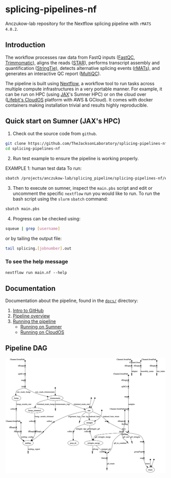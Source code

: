 # splicing-pipelines-nf
Anczukow-lab repository for the Nextflow splicing pipeline with `rMATS 4.0.2`.

## Introduction

The workflow processes raw data from FastQ inputs 
([FastQC](https://www.bioinformatics.babraham.ac.uk/projects/fastqc/),
    [Trimmomatic](http://www.usadellab.org/cms/?page=trimmomatic)), aligns the reads
        ([STAR](https://github.com/alexdobin/STAR)), performs transcript assembly and quantification
            ([StringTie](https://ccb.jhu.edu/software/stringtie/)), detects alternative splicing events
                ([rMATs](http://rnaseq-mats.sourceforge.net/)), and generates an interactive QC report
                    ([MultiQC](http://multiqc.info/)).

The pipeline is built using [Nextflow](https://www.nextflow.io), a workflow tool to run tasks across multiple compute infrastructures in a very portable manner. For example, it can be run on HPC (using [JAX](https://www.jax.org/)'s Sumner HPC) or on the cloud over ([Lifebit's CloudOS](https://lifebit.ai/cloudos) platform with AWS & GCloud). It comes with docker containers making installation trivial and results highly reproducible.

## Quick start on Sumner (JAX's HPC)

1) Check out the source code from `github`.

```bash
git clone https://github.com/TheJacksonLaboratory/splicing-pipelines-nf.git
cd splicing-pipelines-nf
```
2) Run test example to ensure the pipeline is working properly. 

EXAMPLE 1: human test data
To run: 
```bash
sbatch /projects/anczukow-lab/splicing_pipeline/splicing-pipelines-nf/examples/human_test/human_test_main.pbs
```

3) Then to execute on sumner, inspect the `main.pbs` script and edit or uncomment the specific `nextflow` run you would like to run.  To run the bash script using the `slurm` `sbatch` command:

```bash
sbatch main.pbs
```

4) Progress can be checked using:

```bash
squeue | grep [username]
```

or by tailing the output file:

```bash
tail splicing.[jobnumber].out
```

### To see the help message
```
nextflow run main.nf --help
```

## Documentation

Documentation about the pipeline, found in the [`docs/`](docs) directory:

1. [Intro to GitHub](docs/github.md)
2. [Pipeline overview](docs/pipeline_overview.md)
3. [Running the pipeline](docs/usage.md)
    * [Running on Sumner](docs/run_on_sumner.md)
    * [Running on CloudOS](docs/run_on_cloudos.md)

## Pipeline DAG
![splicing_pip_dag](https://raw.githubusercontent.com/lifebit-ai/images/master/jax_splicing/splicing_pip_dag.png)
